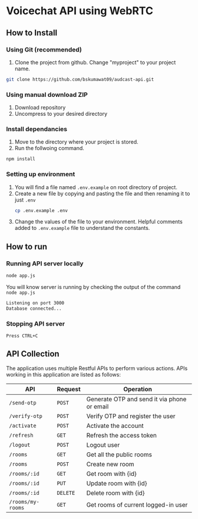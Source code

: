 # Voicechat API using WebRTC

## How to Install

### Using Git (recommended)

1.  Clone the project from github. Change "myproject" to your project name.

```bash
git clone https://github.com/bskumawat09/audcast-api.git
```

### Using manual download ZIP

1.  Download repository
2.  Uncompress to your desired directory

### Install dependancies

1. Move to the directory where your project is stored.
2. Run the follwoing command.

```bash
npm install
```

### Setting up environment

1.  You will find a file named `.env.example` on root directory of project.
2.  Create a new file by copying and pasting the file and then renaming it to just `.env`
    ```bash
    cp .env.example .env
    ```
3.  Change the values of the file to your environment. Helpful comments added to `.env.example` file to understand the constants.

## How to run

### Running API server locally

```bash
node app.js
```

You will know server is running by checking the output of the command `node app.js`

```bash
Listening on port 3000
Database connected...
```

### Stopping API server

```
Press CTRL+C
```

## API Collection

The application uses multiple Restful APIs to perform various actions. APIs working in this application are listed as follows:

| API               | Request  | Operation                                   |
| ----------------- | -------- | ------------------------------------------- |
| `/send-otp`       | `POST`   | Generate OTP and send it via phone or email |
| `/verify-otp`     | `POST`   | Verify OTP and register the user            |
| `/activate`       | `POST`   | Activate the account                        |
| `/refresh`        | `GET`    | Refresh the access token                    |
| `/logout`         | `POST`   | Logout user                                 |
| `/rooms`          | `GET`    | Get all the public rooms                    |
| `/rooms`          | `POST`   | Create new room                             |
| `/rooms/:id`      | `GET`    | Get room with {id}                          |
| `/rooms/:id`      | `PUT`    | Update room with {id}                       |
| `/rooms/:id`      | `DELETE` | Delete room with {id}                       |
| `/rooms/my-rooms` | `GET`    | Get rooms of current logged-in user         |

